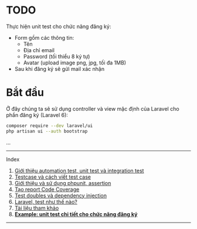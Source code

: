 # TODO
Thực hiện unit test cho chức năng đăng ký:
- Form gồm các thông tin:
  - Tên
  - Địa chỉ email
  - Password (tối thiểu 8 ký tự)
  - Avatar (upload image png, jpg, tối đa 1MB)
- Sau khi đăng ký sẽ gửi mail xác nhận

# Bắt đầu
Ở đây chúng ta sẽ sử dụng controller và view mặc định của Laravel cho phần đăng ký (Laravel 6):
```bash
composer require --dev laravel/ui
php artisan ui --auth bootstrap
```

...

---
Index
1. [Giới thiệu automation test, unit test và integration test](./01-automation-test.md)
2. [Testcase và cách viết test case](./02-testcase.md)
3. [Giới thiệu và sử dụng phpunit, assertion](./03-phpunit.md)
4. [Tạo report Code Coverage](./04-code-coverage.md)
5. [Test doubles và dependency injection](./05-mock-stub-dependency-injection.md)
6. [Laravel, test như thế nào?](./06-laravel.md)
7. [Tài liệu tham khảo](./07-references.md)
8. **[Example: unit test chi tiết cho chức năng đăng ký](./08-example-workflow.md)**
---

